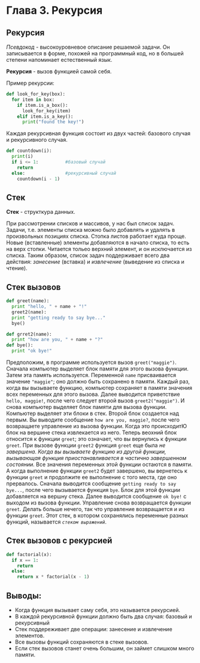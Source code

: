 # Глава 3. Рекурсия
## Рекурсия
_Псевдокод_ - высокоуровневое описание решаемой задачи. Он записывается в форме, похожей на программный код, но в большей степени напоминает естественный язык.

**Рекурсия** - вызов функцией самой себя.

Пример рекурсии:
```python
def look_for_key(box):
  for item in box:
    if item.is_a_box():
      look_for_key(item)
    elif item.is_a_key():
      print("found the key!")
```
Каждая рекурсивная функция состоит из двух частей: базового случая и рекурсивного случая.

```python
def countdown(i):
  print(i)
  if i <= 1:          #базовый случай 
    return
  else:               #рекурсивный случай 
    countdown(i - 1)
```
## Стек
**Стек** - структкура данных.

При рассмотрении списков и массивов, у нас был список задач. Задачи, т.е. элементы списка можно было добавлять и удалять в произвольных позициях списка. Стопка листов работает куда проще. Новые (вставленные) элементы добавляются в начало списка, то есть на верх стопки. Читается тольео верхний элемент, и он исключается из списка. Таким образом, список задач поддерживает всего два действия: _занесение_ (вставка) и _извлечение_ (выведение из списка и чтение).

## Стек вызовов

```python
def greet(name):
  print "hello, " + name + "!"
  greet2(name):
  print "getting ready to say bye..."
  bye()

def grret2(name):
  print "how are you, " + name + "?"
def bye():
  print "ok bye!"
```
Предположим, в программе используется вызов `greet("maggie")`. Сначала компьютер выделяет блок памяти для этого вызова функции. Затем эта память используется. Переменной `name` присваивается значение `"maggie"`; оно должно быть сохранено в памяти. Каждый раз, когда вы вызываете функцию, компьютер сохраняет в памяти значения всех переменных для этого вызова. Далее выводится приветствие `hello, maggie!`, после чего следует второй вызов `greet2("maggie")`. И снова компьютер выделяет блок памяти для вызова функции. Компьютер выделяет эти блоки в стек. Второй блок создается над первым. Вы выводите сообщение `how are you, maggie?`, после чего возвращаете управление из вызова функции. Когда это происходитЮ блок на вершине стека извлекается из него. Теперь веохний блок относится к функции `greet`; это означает, что вы вернулись к функции `greet`. При вызове функции `greet2` функция `greet` еще была _не завершена_. _Когда вы вызываете функцию из другой функции, вызывающая функция приостанавливается в частично завершенном состоянии._ Все значения переменных этой функции остаются в памяти. А когда выполнение функции `greet2` будет завершено, вы вернетесь к функции `greet` и продолжите ее выполнение с того места, где оно прервалось. Сначала выводится сообщение `getting ready to say bye...`, после чего вызывается функция `bye`. Блок для этой функции добавляется на вершну стека. Далее выводится сообщение `ok bye!` с выходом из вызова функции. Управление снова возвращается функции `greet`. Делать больше нечего, так что управление возвращается и из функции `greet`. Этот стек, в котором сохранялись переменные разных функций, называется _`стеком выражений`_.
## Стек вызовов с рекурсией
```python
def factorial(x):
  if x == 1:
    return
  else:
    return x * factorial(x - 1)
```
## Выводы:
* Когда функция вызывает саму себя, это называется рекурсией.
* В каждой рекурсивной функции должно быть два случая: базовый и рекурсивный
* Стек поддереживает две операции: занесение и извлечение элементов.
* Все вызовы функций сохраняются в стеке вызовов.
* Если стек вызовов станет очень большим, он займет слишком много памяти.
